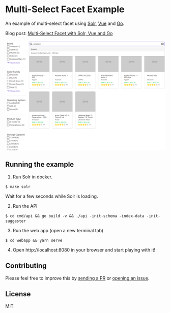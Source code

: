 # Multi-Select Facet Example
An example of multi-select facet using [Solr](https://lucene.apache.org/solr), [Vue](https://vuejs.org) and [Go](http://go.dev/). 

Blog post: [Multi-Select Facet with Solr, Vue and Go](https://stevenferrer.github.io/posts/multi-select-facet-solr-vue-go/)

![screenshot](./screenshot.png)

## Running the example

1. Run Solr in docker. 

```console
$ make solr
```
Wait for a few seconds while Solr is loading.

2. Run the API
```console
$ cd cmd/api && go build -v && ./api -init-schema -index-data -init-suggester
```

3. Run the web app (open a new terminal tab)
```console
$ cd webapp && yarn serve
```

4. Open http://localhost:8080 in your browser and start playing with it!



## Contributing
Please feel free to improve this by [sending a PR](https://github.com/stevenferrer/multi-select-facet/pulls) or [opening an issue](https://github.com/stevenferrer/multi-select-facet/issues).

## License

MIT